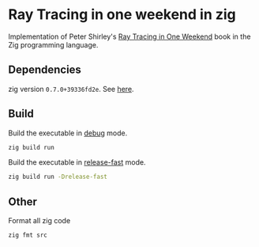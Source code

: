 # Ray Tracing in one weekend in zig

Implementation of Peter Shirley's [Ray Tracing in One Weekend](https://github.com/RayTracing/raytracing.github.io) book in the Zig programming language.

## Dependencies

zig version `0.7.0+39336fd2e`. See [here](https://ziglang.org/download/#release-master).

## Build

Build the executable in [debug](https://ziglang.org/documentation/master/#Debug) mode.

```sh
zig build run
```

Build the executable in [release-fast](https://ziglang.org/documentation/master/#toc-ReleaseFast) mode.

```sh
zig build run -Drelease-fast
```

## Other

Format all zig code

```sh
zig fmt src
```
